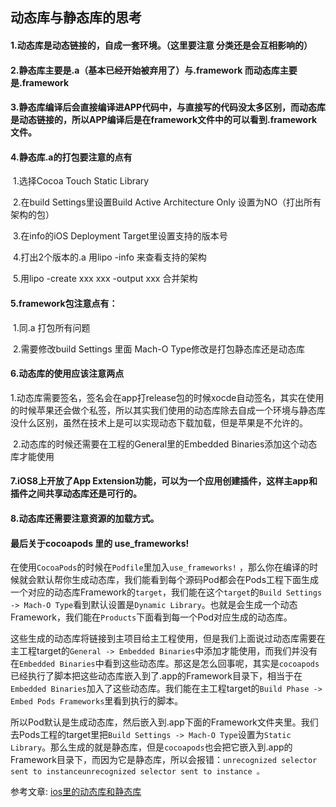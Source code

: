 ## 动态库与静态库的思考

#### 1.动态库是动态链接的，自成一套环境。（这里要注意 分类还是会互相影响的）

#### 2.静态库主要是.a（基本已经开始被弃用了）与.framework 而动态库主要是.framework

#### 3.静态库编译后会直接编译进APP代码中，与直接写的代码没太多区别，而动态库是动态链接的，所以APP编译后是在framework文件中的可以看到.framework文件。

#### 4.静态库.a的打包要注意的点有

​    1.选择Cocoa Touch Static Library

​    2.在build Settings里设置Build Active Architecture Only 设置为NO（打出所有架构的包）

​    3.在info的iOS Deployment Target里设置支持的版本号

​    4.打出2个版本的.a  用lipo -info 来查看支持的架构

​    5.用lipo -create xxx xxx -output xxx 合并架构

#### 5.framework包注意点有：

​     1.同.a 打包所有问题 

​     2.需要修改build Settings  里面 Mach-O Type修改是打包静态库还是动态库

#### 6.动态库的使用应该注意两点

​    1.动态库需要签名，签名会在app打release包的时候xocde自动签名，其实在使用的时候苹果还会做个私签，所以其实我们使用的动态库除去自成一个环境与静态库没什么区别，虽然在技术上是可以实现动态下载加载，但是苹果是不允许的。

​    2.动态库的时候还需要在工程的General里的Embedded Binaries添加这个动态库才能使用

#### 7.iOS8上开放了App Extension功能，可以为一个应用创建插件，这样主app和插件之间共享动态库还是可行的。

#### 8.动态库还需要注意资源的加载方式。

#### 最后关于cocoapods 里的 use_frameworks!

在使用`CocoaPods`的时候在`Podfile`里加入`use_frameworks!` ，那么你在编译的时候就会默认帮你生成动态库，我们能看到每个源码Pod都会在Pods工程下面生成一个对应的动态库Framework的`target`，我们能在这个`target`的`Build Settings -> Mach-O Type`看到默认设置是`Dynamic Library`。也就是会生成一个动态Framework，我们能在`Products`下面看到每一个Pod对应生成的动态库。

这些生成的动态库将链接到主项目给主工程使用，但是我们上面说过动态库需要在主工程target的`General -> Embedded Binaries`中添加才能使用，而我们并没有在`Embedded Binaries`中看到这些动态库。那这是怎么回事呢，其实是`cocoapods`已经执行了脚本把这些动态库嵌入到了.app的Framework目录下，相当于在`Embedded Binaries`加入了这些动态库。我们能在主工程target的`Build Phase -> Embed Pods Frameworks`里看到执行的脚本。

所以Pod默认是生成动态库，然后嵌入到.app下面的Framework文件夹里。我们去Pods工程的target里把`Build Settings -> Mach-O Type`设置为`Static Library`。那么生成的就是静态库，但是`cocoapods`也会把它嵌入到.app的Framework目录下，而因为它是静态库，所以会报错：`unrecognized selector sent to instanceunrecognized selector sent to instance 。`

参考文章: [ios里的动态库和静态库](https://www.jianshu.com/p/42891fb90304)

 

 

 